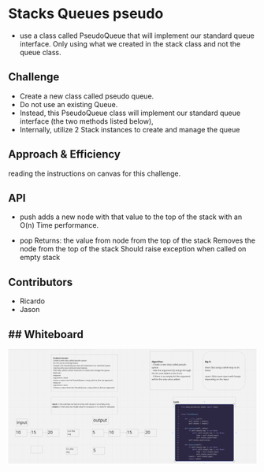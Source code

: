 # Stacks Queues pseudo
- use a class called PseudoQueue that will implement our standard queue interface. Only using what we created in the stack class and not the queue class.
## Challenge

- Create a new class called pseudo queue.
- Do not use an existing Queue.
- Instead, this PseudoQueue class will implement our standard queue interface (the two methods listed below),
- Internally, utilize 2 Stack instances to create and manage the queue

## Approach & Efficiency

 reading the instructions on canvas for this challenge.

## API

- push
adds a new node with that value to the top of the stack with an O(n) Time performance.

- pop
Returns: the value from node from the top of the stack
Removes the node from the top of the stack
Should raise exception when called on empty stack

## Contributors

- Ricardo
- Jason

## ## Whiteboard
![](./queue.pseudo.png)
